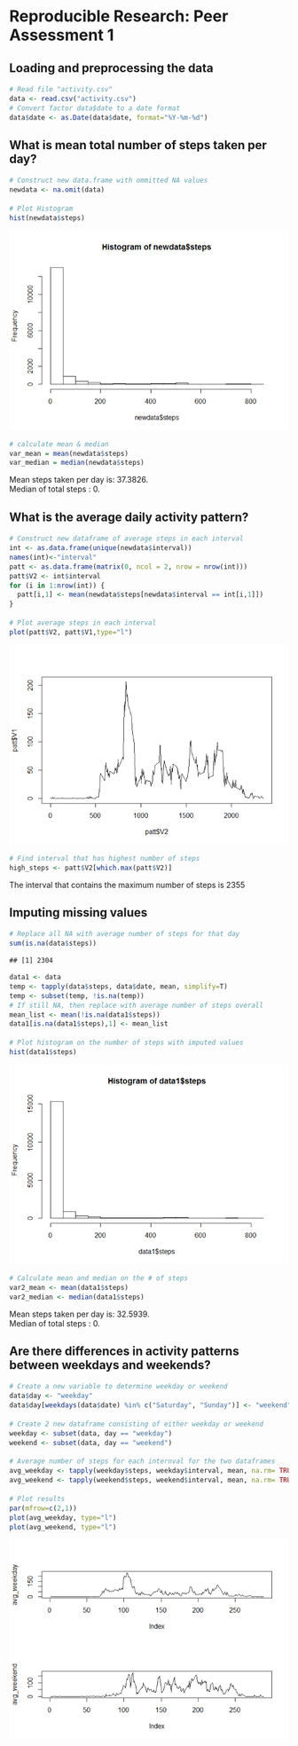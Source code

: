 # Reproducible Research: Peer Assessment 1

## Loading and preprocessing the data

```r
# Read file "activity.csv"
data <- read.csv("activity.csv")
# Convert factor data$date to a date format
data$date <- as.Date(data$date, format="%Y-%m-%d")
```

## What is mean total number of steps taken per day?

```r
# Construct new data.frame with ommitted NA values
newdata <- na.omit(data)

# Plot Histogram
hist(newdata$steps)
```

![plot of chunk unnamed-chunk-2](./PA1_template_files/figure-html/unnamed-chunk-2.png) 

```r
# calculate mean & median
var_mean = mean(newdata$steps)
var_median = median(newdata$steps)
```

Mean steps taken per day is: 37.3826.   
Median of total steps      : 0.


## What is the average daily activity pattern?

```r
# Construct new dataframe of average steps in each interval
int <- as.data.frame(unique(newdata$interval))
names(int)<-"interval"
patt <- as.data.frame(matrix(0, ncol = 2, nrow = nrow(int)))
patt$V2 <- int$interval
for (i in 1:nrow(int)) {
  patt[i,1] <- mean(newdata$steps[newdata$interval == int[i,1]])
}

# Plot average steps in each interval
plot(patt$V2, patt$V1,type="l")
```

![plot of chunk unnamed-chunk-3](./PA1_template_files/figure-html/unnamed-chunk-3.png) 

```r
# Find interval that has highest number of steps
high_steps <- patt$V2[which.max(patt$V2)]
```

The interval that contains the maximum number of steps is 2355


## Imputing missing values

```r
# Replace all NA with average number of steps for that day
sum(is.na(data$steps))
```

```
## [1] 2304
```

```r
data1 <- data
temp <- tapply(data$steps, data$date, mean, simplify=T)
temp <- subset(temp, !is.na(temp))
# If still NA, then replace with average number of steps overall
mean_list <- mean(!is.na(data1$steps))
data1[is.na(data1$steps),1] <- mean_list

# Plot histogram on the number of steps with imputed values
hist(data1$steps)
```

![plot of chunk unnamed-chunk-4](./PA1_template_files/figure-html/unnamed-chunk-4.png) 

```r
# Calculate mean and median on the # of steps
var2_mean <- mean(data1$steps)
var2_median <- median(data1$steps)
```

Mean steps taken per day is: 32.5939.   
Median of total steps      : 0.

## Are there differences in activity patterns between weekdays and weekends?

```r
# Create a new variable to determine weekday or weekend
data$day <- "weekday"
data$day[weekdays(data$date) %in% c("Saturday", "Sunday")] <- "weekend"

# Create 2 new dataframe consisting of either weekday or weekend
weekday <- subset(data, day == "weekday")
weekend <- subset(data, day == "weekend")

# Average number of steps for each internval for the two dataframes
avg_weekday <- tapply(weekday$steps, weekday$interval, mean, na.rm= TRUE)
avg_weekend <- tapply(weekend$steps, weekend$interval, mean, na.rm= TRUE)

# Plot results
par(mfrow=c(2,1))
plot(avg_weekday, type="l")
plot(avg_weekend, type="l")
```

![plot of chunk unnamed-chunk-5](./PA1_template_files/figure-html/unnamed-chunk-5.png) 

